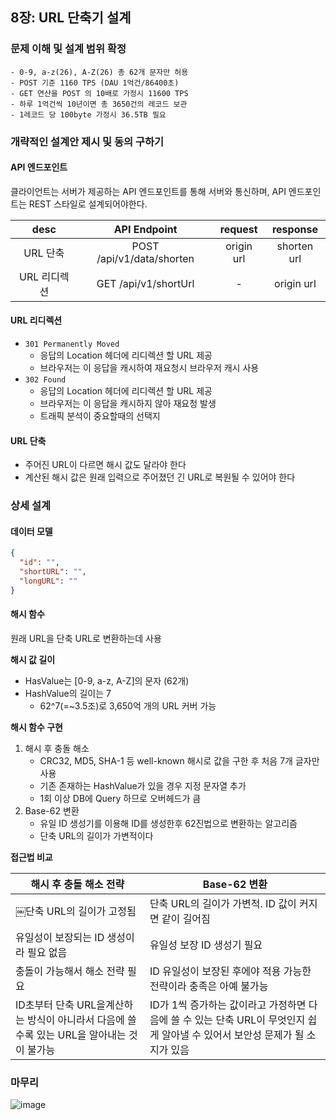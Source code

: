 ## 8장: URL 단축기 설계

### 문제 이해 및 설계 범위 확정

```
- 0-9, a-z(26), A-Z(26) 총 62개 문자만 허용
- POST 기준 1160 TPS (DAU 1억건/86400초)
- GET 연산을 POST 의 10배로 가정시 11600 TPS
- 하루 1억건씩 10년이면 총 3650건의 레코드 보관
- 1레코드 당 100byte 가정시 36.5TB 필요
```

### 개략적인 설계안 제시 및 동의 구하기

#### API 엔드포인트

클라이언트는 서버가 제공하는 API 엔드포인트를 통해 서버와 통신하며, API 엔드포인트는 REST 스타일로 설계되어야한다.

|     desc     |       API Endpoint        |  request   |  response   |
| :----------: | :-----------------------: | :--------: | :---------: |
|   URL 단축   | POST /api/v1/data/shorten | origin url | shorten url |
| URL 리디렉션 |   GET /api/v1/shortUrl    |     -      | origin url  |

#### URL 리디렉션

- `301 Permanently Moved`
  - 응답의 Location 헤더에 리디렉션 할 URL 제공
  - 브라우저는 이 응답을 캐시하여 재요청시 브라우저 캐시 사용
- `302 Found`
  - 응답의 Location 헤더에 리디렉션 할 URL 제공
  - 브라우저는 이 응답을 캐시하지 않아 재요청 발생
  - 트래픽 분석이 중요할때의 선택지

#### URL 단축

- 주어진 URL이 다르면 해시 값도 달라야 한다
- 계산된 해시 값은 원래 입력으로 주어졌던 긴 URL로 복원될 수 있어야 한다

### 상세 설계

#### 데이터 모델

```json
{
  "id": "",
  "shortURL": "",
  "longURL": ""
}
```

#### 해시 함수

원래 URL을 단축 URL로 변환하는데 사용

**해시 값 길이**

- HasValue는 [0-9, a-z, A-Z]의 문자 (62개)
- HashValue의 길이는 7
  - 62^7(=~3.5조)로 3,650억 개의 URL 커버 가능

**해시 함수 구현**

1. 해시 후 충돌 해소
   - CRC32, MD5, SHA-1 등 well-known 해시로 값을 구한 후 처음 7개 글자만 사용
   - 기존 존재하는 HashValue가 있을 경우 지정 문자열 추가
   - 1회 이상 DB에 Query 하므로 오버헤드가 큼
2. Base-62 변환
   - 유일 ID 생성기를 이용해 ID를 생성한후 62진법으로 변환하는 알고리즘
   - 단축 URL의 길이가 가변적이다

**접근법 비교**

| 해시 후 충돌 해소 전략                                                                    | Base-62 변환                                                                                                                 |
| ----------------------------------------------------------------------------------------- | ---------------------------------------------------------------------------------------------------------------------------- |
| ￼단축 URL의 길이가 고정됨                                                                 | 단축 URL의 길이가 가변적. ID 값이 커지면 같이 길어짐                                                                         |
| 유일성이 보장되는 ID 생성이라 필요 없음                                                   | 유일성 보장 ID 생성기 필요                                                                                                   |
| 충돌이 가능해서 해소 전략 필요                                                            | ID 유일성이 보장된 후에야 적용 가능한 전략이라 충족은 아예 불가능                                                            |
| ID초부터 단축 URL을계산하는 방식이 아니라서 다음에 쓸수록 있는 URL을 알아내는 것이 불가능 | ID가 1씩 증가하는 값이라고 가정하면 다음에 쓸 수 있는 단축 URL이 무엇인지 쉽게 알아낼 수 있어서 보안성 문제가 될 소지가 있음 |

### 마무리

![image](https://github.com/rachel5004/23-7-SystemDesignInterview/assets/75432228/ed90c644-f512-4ae4-bfb6-b7b95867d4e0)

